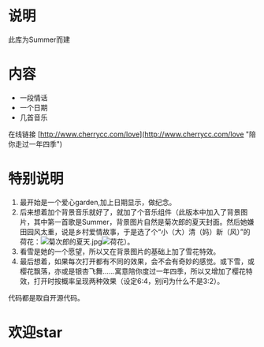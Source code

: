 # 说明 #
此库为Summer而建

# 内容 #
- 一段情话
- 一个日期
- 几首音乐

在线链接 [http://www.cherrycc.com/love](http://www.cherrycc.com/love "陪你走过一年四季")

# 特别说明 #
1. 最开始是一个爱心garden,加上日期显示，做纪念。
2. 后来想着加个背景音乐就好了，就加了个音乐组件（此版本中加入了背景图片，其中第一首歌是Summer，背景图片自然是菊次郎的夏天封面。然后她嫌田园风太重，说是乡村爱情故事，于是选了个“小（大）清（妈）新（风）”的荷花：![菊次郎的夏天.jpg](https://i.imgur.com/edQtFbF.jpg)![荷花](https://i.imgur.com/1UOfjpS.jpg)）。
3. 看雪是她的一个愿望，所以又在背景图片的基础上加了雪花特效。
4. 最后想着，如果每次打开都有不同的效果，会不会有奇妙的感觉。或下雪，或樱花飘落，亦或是银杏飞舞......寓意陪你度过一年四季，所以又增加了樱花特效，打开时按概率呈现两种效果（设定6:4，别问为什么不是3:2）。

代码都是取自开源代码。

# 欢迎star #
